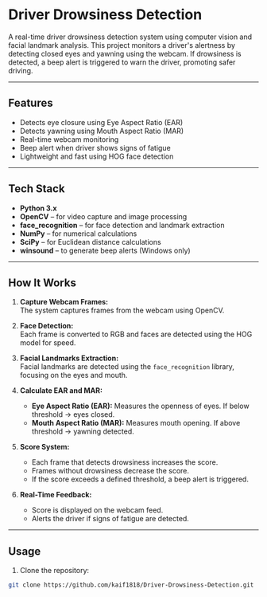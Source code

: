 # Driver Drowsiness Detection

A real-time driver drowsiness detection system using computer vision and facial landmark analysis. This project monitors a driver's alertness by detecting closed eyes and yawning using the webcam. If drowsiness is detected, a beep alert is triggered to warn the driver, promoting safer driving.

---

## **Features**
- Detects eye closure using Eye Aspect Ratio (EAR)
- Detects yawning using Mouth Aspect Ratio (MAR)
- Real-time webcam monitoring
- Beep alert when driver shows signs of fatigue
- Lightweight and fast using HOG face detection

---

## **Tech Stack**
- **Python 3.x**
- **OpenCV** – for video capture and image processing
- **face_recognition** – for face detection and landmark extraction
- **NumPy** – for numerical calculations
- **SciPy** – for Euclidean distance calculations
- **winsound** – to generate beep alerts (Windows only)

---

## **How It Works**

1. **Capture Webcam Frames:**  
   The system captures frames from the webcam using OpenCV.

2. **Face Detection:**  
   Each frame is converted to RGB and faces are detected using the HOG model for speed.

3. **Facial Landmarks Extraction:**  
   Facial landmarks are detected using the `face_recognition` library, focusing on the eyes and mouth.

4. **Calculate EAR and MAR:**  
   - **Eye Aspect Ratio (EAR):** Measures the openness of eyes. If below threshold → eyes closed.  
   - **Mouth Aspect Ratio (MAR):** Measures mouth opening. If above threshold → yawning detected.

5. **Score System:**  
   - Each frame that detects drowsiness increases the score.  
   - Frames without drowsiness decrease the score.  
   - If the score exceeds a defined threshold, a beep alert is triggered.

6. **Real-Time Feedback:**  
   - Score is displayed on the webcam feed.  
   - Alerts the driver if signs of fatigue are detected.

---

## **Usage**

1. Clone the repository:

```bash
git clone https://github.com/kaif1818/Driver-Drowsiness-Detection.git
